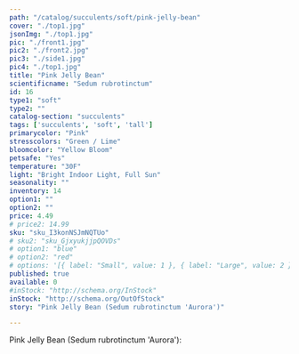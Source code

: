 ```yaml
---
path: "/catalog/succulents/soft/pink-jelly-bean"
cover: "./top1.jpg"
jsonImg: "./top1.jpg"
pic: "./front1.jpg"
pic2: "./front2.jpg"
pic3: "./side1.jpg"
pic4: "./top1.jpg"
title: "Pink Jelly Bean"
scientificname: "Sedum rubrotinctum"
id: 16
type1: "soft"
type2: ""
catalog-section: "succulents"
tags: ['succulents', 'soft', 'tall']
primarycolor: "Pink"
stresscolors: "Green / Lime"
bloomcolor: "Yellow Bloom"
petsafe: "Yes"
temperature: "30F"
light: "Bright Indoor Light, Full Sun"
seasonality: ""
inventory: 14
option1: ""
option2: ""
price: 4.49
# price2: 14.99
sku: "sku_I3konNSJmNQTUo"
# sku2: "sku_GjxyukjjpQOVDs"
# option1: "blue"
# option2: "red"
# options: '[{ label: "Small", value: 1 }, { label: "Large", value: 2 }]'
published: true
available: 0
#inStock: "http://schema.org/InStock"
inStock: "http://schema.org/OutOfStock"
story: "Pink Jelly Bean (Sedum rubrotinctum 'Aurora')"

---
```


Pink Jelly Bean (Sedum rubrotinctum 'Aurora'): 